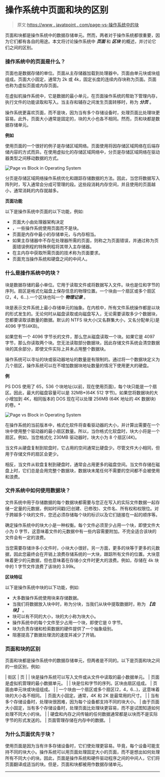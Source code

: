 # 操作系统中页面和块的区别

> 原文:[https://www . javatpoint . com/page-vs-操作系统中的块](https://www.javatpoint.com/page-vs-block-in-operating-system)

页面和块都是操作系统中的数据存储单元。然而，两者对于操作系统都很重要，因为它们都有各自的用途。本文将讨论操作系统中 ***页面*** 和 ***区块*** 的概述，并讨论它们之间的区别。

### 操作系统中的页面是什么？

页面也是数据存储的单位。页面从主存储器加载到处理器中。页面由单元块或块组组成。页面大小固定，通常为 2k 或 4k，固定长度的连续内存块称为页面。页面也称为虚拟页面或内存页面。

在虚拟机操作系统中，它是数据的最小单元，在页面操作系统的帮助下管理内存，执行文件的功能读取和写入。当主存和辅存之间发生页面转移时，称为 ***分页*** 。

操作系统更喜欢页面，而不是块，因为当有多个存储设备时，处理页面比处理块更容易。此外，页面大小通常是固定的，块的大小也各不相同。然而，页和块都是数据存储单元。

**例如**

使用页面的一个很好的例子是存储区域网络。页面使用将因存储区域网络在后端存储内容的方式而异。在使用虚拟化的存储区域网络中，分页是存储区域网络在驱动器类型之间移动数据的方式。

![Page vs Block in Operating System](../Images/7f2eec21cc2a287cafeefc6cfaf049c9.png)

分页是存储区域网络操作系统优化和跟踪存储数据的方法。因此，当您将数据写入阵列时，写入通常会分成可管理的段。这些段消耗内存空间，并且使用的页面越小，通常消耗的内存就越多。

**页面功能**

以下是操作系统中页面的以下功能，例如:

*   页面大小由处理器架构决定
*   ，一些操作系统使用页面而不是块。
*   页面是内存中最小的存储单元，与内存相当。
*   如果主存储器中不存在处理器所需的页面，则称之为页面错误，并通过称为页面错误例程的特殊例程将其带入主存储器。
*   在主内存中获取所需页面的技术称为页面要求。
*   页面充当操作系统和硬盘之间的中间人。

### 什么是操作系统中的块？

块是数据存储的最小单位。它用于读取文件或将数据写入文件。块也是位和字节的序列。扇区是格式化磁盘上保存信息的物理位置。一个块由一个扇区或多个扇区(2，4，6...).一个区块也叫一个 ***物理记录*** 。

块是表示文件系统上最小存储单元的抽象。在内核中，所有文件系统操作都是以块的形式发生的。无论何时从磁盘读取或向磁盘写入，无论需要读取多少个数据块，您都要读取该数量的数据。默认的 NTFS 块大小(又名群集大小，又名分配单元)是 4096 字节(4KB)。

如果您有一个 4096 字节长的文件，那么您从磁盘读取一个块。如果它是 4097 字节，那么你读取两个块。您无法读取部分数据块，因此存储文件系统会清空数据块的其余部分，即使文件实际上并未占用整个数据块。

操作系统可以寻址的块或驱动器地址的数量是有限制的。通过将一个数据块定义为几个扇区，操作系统可以在不增加数据块地址数量的情况下使用更大的硬盘。

**例**

PS DOS 使用了 65，536 个块地址(以前，现在使用页面)，每个块只能是一个扇区。因此，最大的磁盘容量可以是 32MB*(64K 512 字节)。如果您将数据块的大小增加到 4K，相同版本的 DOS 现在可以处理 256MB (64K 地址的 4K 数据块)的卷。*

![Page vs Block in Operating System](../Images/c276f1a752401b375e86a2f1aaae8eea.png)

在操作系统的当前版本中，格式化软件将查看驱动器的大小，并计算出需要在一个块中使用整个驱动器的最小扇区数量。所以，当你格式化软盘时，块大小将是一个扇区。例如，当您格式化 230MB 驱动器时，块大小为 8 个扇区(4K)。

当文件从硬盘复制到软盘时，它占用的空间通常比硬盘少。尽管文件大小相同，但用于存储文件的扇区会更少。

相反，当文件从软盘复制到硬盘时，通常会占用更多的磁盘空间。当文件存储在磁盘上时，它们总是会用完整个数据块，数据块末尾任何不需要的空间都不会被使用和浪费。

### 文件系统中如何使用数据块？

文件系统中用于存储数据的每个数据块都需要与您正在写入的实际文件数据一起存储一定量的元数据，例如时间戳(已创建、已修改)、文件名、所有权和权限位。对于跨越多个块的文件，您还必须存储每个块的标识以及它们链接在一起的顺序等。

确定操作系统中的块大小是一种权衡。每个文件必须至少占用一个块，即使文件大小为 0 字节，这意味着文件的元数据中有一些内容需要附加。不完全适合该块的文件会有一定的浪费。

当您需要存储许多小文件时，小块大小很好。另一方面，更多的块等于更多的元数据，因此您最终会在开销上浪费存储系统的一大块，跟踪所有文件的位置。大块意味着更少的元数据，但也意味着在存储小文件时更大的浪费。例如，存储在 4k 块中的 1 字节文件浪费了该块的 3.99k。

**区块特征**

以下是操作系统中块的以下功能，例如:

*   大多数操作系统使用块来存储数据。
*   当我们将数据放入块中时，称为分块，当我们从块中提取数据时，称为 ***【去块】*** 。
*   块可以有不同的大小，块的大小称为块大小。
*   操作系统中的每个文件至少占用一个块，即使它是 0 字节。
*   块为负责存储和检索数据的硬件提供了一个抽象级别。
*   阻塞提高了数据处理流的速度并减少了开销。

### 页面和块的区别

页面和块都是操作系统中的数据存储单元，但两者是不同的。以下是页面和块之间的一些区别，例如:

| 街区 | 页 |
| 块是操作系统可以写入文件或从文件中读取的最小数据单元。 | 页面是虚拟机管理的最小数据单元。 |
| 块是位和字节的序列。区块由扇区组成。 | 页面由单元块或块组组成。 |
| 一个块由一个扇区或多个扇区(2，4，6...)，这意味着块的大小各不相同。 | 页面大小固定。通常，4K 和 2K 是最常用的尺寸。 |
| 当有多个存储设备时，处理块很困难，因为每个设备都支持不同的块大小。 | 由于页面大小固定，当有多个存储设备时，处理页面比处理块更容易，而不是试图知道如何处理不同大小的块。 |
| 硬盘和内存之间传输的任何数据通常都是以块而不是实际字节的形式发送的。 | 页面管理存储在内存中的数据。 |

### 为什么页面优先于块？

使用页面是因为当有许多存储设备时，它们使处理更容易。毕竟，每个设备可能支持不同的块大小。操作系统可以用页面处理固定大小的页面，而不是想出如何处理所有不同大小的块。因此，页面是操作系统和硬件驱动程序之间的中间人，它们将页面翻译成适当的块。但是，页面和块都被用作数据存储单元。

* * *